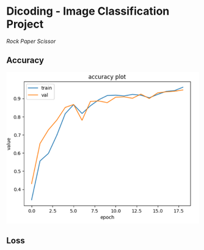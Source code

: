 # **Dicoding - Image Classification Project**
*Rock Paper Scissor*

## Accuracy

<img src='https://github.com/AleisyaZahari/Dicoding/blob/0c627e14207eb79f5d582f22b0b51e99516660ed/Belajar%20Machine%20Learning%20untuk%20Pemula/resource/accuracy.png'>

## Loss

<img scr='https://github.com/AleisyaZahari/Dicoding/blob/0c627e14207eb79f5d582f22b0b51e99516660ed/Belajar%20Machine%20Learning%20untuk%20Pemula/resource/LOSS.png'>
